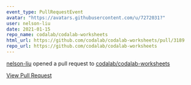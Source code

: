```yaml
---
event_type: PullRequestEvent
avatar: "https://avatars.githubusercontent.com/u/7272031?"
user: nelson-liu
date: 2021-01-15
repo_name: codalab/codalab-worksheets
html_url: https://github.com/codalab/codalab-worksheets/pull/3189
repo_url: https://github.com/codalab/codalab-worksheets
---
```


<a href='https://github.com/nelson-liu' target='_blank'>nelson-liu</a> opened a pull request to <a href='https://github.com/codalab/codalab-worksheets' target='_blank'>codalab/codalab-worksheets</a>

<a href='https://github.com/codalab/codalab-worksheets/pull/3189' target='_blank'>View Pull Request</a>